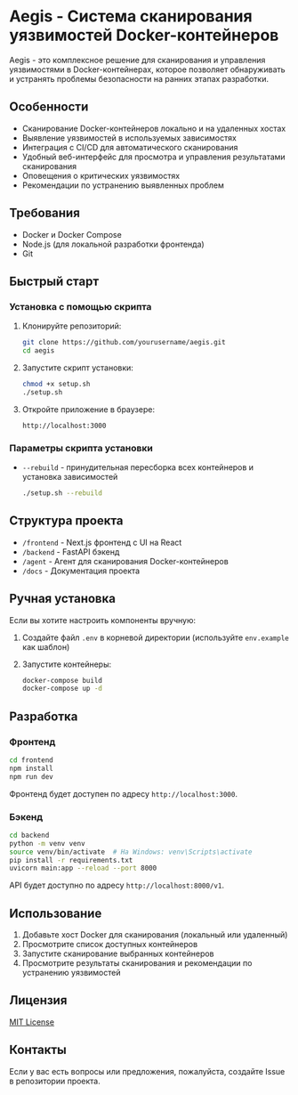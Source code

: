 # Aegis - Система сканирования уязвимостей Docker-контейнеров

Aegis - это комплексное решение для сканирования и управления уязвимостями в Docker-контейнерах, которое позволяет обнаруживать и устранять проблемы безопасности на ранних этапах разработки.

## Особенности

- Сканирование Docker-контейнеров локально и на удаленных хостах
- Выявление уязвимостей в используемых зависимостях
- Интеграция с CI/CD для автоматического сканирования
- Удобный веб-интерфейс для просмотра и управления результатами сканирования
- Оповещения о критических уязвимостях
- Рекомендации по устранению выявленных проблем

## Требования

- Docker и Docker Compose
- Node.js (для локальной разработки фронтенда)
- Git

## Быстрый старт

### Установка с помощью скрипта

1. Клонируйте репозиторий:
   ```bash
   git clone https://github.com/yourusername/aegis.git
   cd aegis
   ```

2. Запустите скрипт установки:
   ```bash
   chmod +x setup.sh
   ./setup.sh
   ```

3. Откройте приложение в браузере:
   ```
   http://localhost:3000
   ```

### Параметры скрипта установки

- `--rebuild` - принудительная пересборка всех контейнеров и установка зависимостей
   ```bash
   ./setup.sh --rebuild
   ```

## Структура проекта

- `/frontend` - Next.js фронтенд с UI на React
- `/backend` - FastAPI бэкенд
- `/agent` - Агент для сканирования Docker-контейнеров
- `/docs` - Документация проекта

## Ручная установка

Если вы хотите настроить компоненты вручную:

1. Создайте файл `.env` в корневой директории (используйте `env.example` как шаблон)

2. Запустите контейнеры:
   ```bash
   docker-compose build
   docker-compose up -d
   ```

## Разработка

### Фронтенд

```bash
cd frontend
npm install
npm run dev
```

Фронтенд будет доступен по адресу `http://localhost:3000`.

### Бэкенд

```bash
cd backend
python -m venv venv
source venv/bin/activate  # На Windows: venv\Scripts\activate
pip install -r requirements.txt
uvicorn main:app --reload --port 8000
```

API будет доступно по адресу `http://localhost:8000/v1`.

## Использование

1. Добавьте хост Docker для сканирования (локальный или удаленный)
2. Просмотрите список доступных контейнеров
3. Запустите сканирование выбранных контейнеров
4. Просмотрите результаты сканирования и рекомендации по устранению уязвимостей

## Лицензия

[MIT License](LICENSE)

## Контакты

Если у вас есть вопросы или предложения, пожалуйста, создайте Issue в репозитории проекта.

